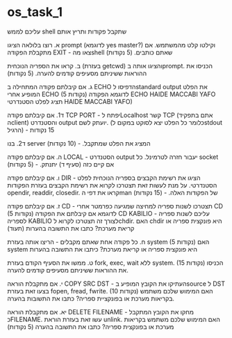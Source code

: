 # os_task_1
עליכם לממש shell שתקבל פקודות ותריץ אותם 

א. רוצו בלולאה הציגו prompt (לדוגמא yes master?) וקילטו קלט מהמשתמש. אם מתקבלת הפקודה EXIT - צאו מהshell שאתם כותבים. (5 נקודות) 

ב. קראו את הספריה הנוכחית (בעזרת getcwd) והציגו אותה בprompt. הכניסו את ההוראות ששיניתם מסעיפים קודמים להערה. (5 נקודות)

ג. אם קיבלתם פקודה המתחילה ב ECHO הדפיסו לstandard output את הפלט המופיע אחרי ECHO (5 נקודות)
לדוגמא הפקודה ECHO HAIDE MACCABI YAFO תציג לפלט הסטנדרטי HAIDE MACCABI YAFO)

ד1. אם קיבלתם פקודה TCP PORT - יפתח לLocalhost קשר TCP (אתם בתפקיד הclient) והסטנדרט output יועתק לשם. (כלומר כל הפלט יצא לסוקט במקום לstdout הרגיל) - 15 נקודות

ד2. בנו server המציג את הפלט שמתקבל. - (10 נקודות)

ה. אם קיבלתם פקודה LOCAL - הסטנדרט output יעבור חזרה לטרמינל. כל socket אם קיים כזה (סעיף ד) יתנתק. - (5 נקודות)

ו. אם קיבלתם פקודה DIR - הציגו את רשימת הקבצים בספריה הנוכחית לפלט הסטנדרטי.
על מנת לעשות זאת תצטרכו לקרוא את רשימת הקבצים בעזרת הפקודות opendir, readdir, closedir.
קראו את דפי הman של הפקודות האלה. - (15 נקודות)

ז. אם קיבלתם פקודה  CD - תצטרכו לשנות ספריה למחיצה שמגיעה כפרמטר אחרי CD (5 נקודות)
לדוגמא אם קיבלתם את הפקודה CD KABILIO - עליכם לשנות ספריה לספריה KABILIO
לצורך זה תצטרכו לקרוא לchdir. האם chdir היא פונקצית ספריה או קריאת מערכת? כתבו את התשובה בהערות (תעוד)

ח. כל פקודה אחת שאתם מקבלים - הריצו אותה בעזרת system (5 נקודות)
האם system היא פונקצית ספריה או קריאת מערכת? כיתבו את התשובה בהערות

ט. ממשו את הסעיף הקודם בעזרת fork, exec, wait ללא system. (15 נקודות)
הכניסו את ההוראות ששיניתם מסעיפים קודמים להערה.

י. אם מתקבלת הוראה COPY SRC DST - העתיקו את הקובץ המופיע בsource ל DST
בצעו זאת בעזרת fopen, fread, fwrite. (10 נקודות)
האם המימוש שלכם משתמש בקריאות מערכת או בפונקציית ספריה? כתבו את התשובות בהערה.

יא. אם מתקבלת הוראה DELETE FILENAME - מחקו את הקובץ המתקבל כFILENAME. עשו זאת בעזרת הוראת unlink.
האם המימוש שלכם משתמש בקריאות מערכת או בפונקצית ספריה? כתבו את התשובה בהערה (5 נקודות)
